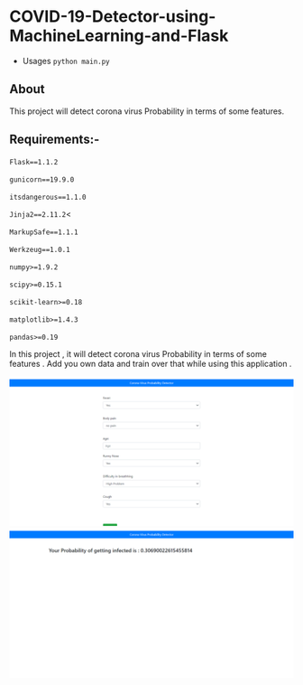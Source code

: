 # COVID-19-Detector-using-MachineLearning-and-Flask
+ Usages `python main.py`
## About
  This project will detect corona virus Probability in terms of some features.
## Requirements:-
`Flask==1.1.2`

`gunicorn==19.9.0`

`itsdangerous==1.1.0`

`Jinja2==2.11.2`<

`MarkupSafe==1.1.1`

`Werkzeug==1.0.1`

`numpy>=1.9.2`

`scipy>=0.15.1`

`scikit-learn>=0.18`

`matplotlib>=1.4.3`

`pandas>=0.19`

In this project , it will detect corona virus Probability in terms of some features . Add you own data and train over that while using this application . 

![..](im.png)
![..](image1.png)
